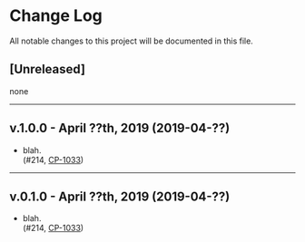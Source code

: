 # Change Log
All notable changes to this project will be documented in this file.

## [Unreleased]

none

---

## v.1.0.0 - April ??th, 2019 (2019-04-??)

* blah.  
(#214, [CP-1033](https://jira.cica.gov.uk/browse/CP-1033))

---

## v.0.1.0 - April ??th, 2019 (2019-04-??)

* blah.  
(#214, [CP-1033](https://jira.cica.gov.uk/browse/CP-1033))